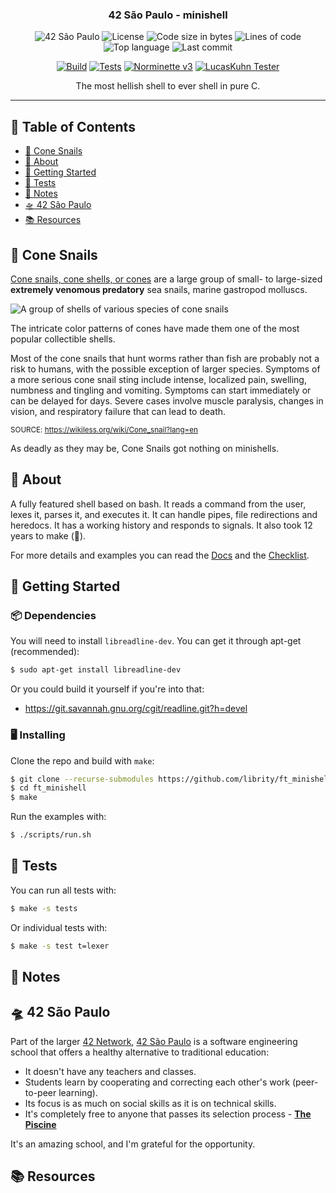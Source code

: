 <h3 align="center">42 São Paulo - minishell</h3>

<div align="center">

![42 São Paulo](https://img.shields.io/badge/42-SP-1E2952)
![License](https://img.shields.io/github/license/librity/ft_minishell?color=yellow)
![Code size in bytes](https://img.shields.io/github/languages/code-size/librity/ft_minishell?color=blue)
![Lines of code](https://img.shields.io/tokei/lines/github/librity/ft_minishell?color=blueviolet)
![Top language](https://img.shields.io/github/languages/top/librity/ft_minishell?color=ff69b4)
![Last commit](https://img.shields.io/github/last-commit/librity/ft_minishell?color=orange)

</div>

<div align="center">

[![Build](https://github.com/librity/ft_minishell/actions/workflows/build.yml/badge.svg)](https://github.com/librity/ft_minishell/actions/workflows/build.yml)
[![Tests](https://github.com/librity/ft_minishell/actions/workflows/tests.yml/badge.svg)](https://github.com/librity/ft_minishell/actions/workflows/tests.yml)
[![Norminette v3](https://github.com/librity/ft_minishell/actions/workflows/norminette_v3.yml/badge.svg)](https://github.com/librity/ft_minishell/actions/workflows/norminette_v3.yml)
[![LucasKuhn Tester](https://github.com/librity/ft_minishell/actions/workflows/LucasKuhn-tester.yml/badge.svg)](https://github.com/librity/ft_minishell/actions/workflows/LucasKuhn-tester.yml)

</div>

<p align="center">  The most hellish shell to ever shell in pure C.
  <br>
</p>

---

## 📜 Table of Contents

- [🐚 Cone Snails](#cone_snails)
- [🧐 About](#about)
- [🏁 Getting Started](#getting_started)
- [🧪 Tests](#tests)
- [📝 Notes](#notes)
- [🛸 42 São Paulo](#ft_sp)
- [📚 Resources](#resources)

## 🐚 Cone Snails <a name = "cone_snails"></a>

[Cone snails, cone shells, or cones](https://wikiless.org/wiki/Cone_snail?lang=en)
are a large group of small- to large-sized
**extremely venomous predatory**
sea snails, marine gastropod molluscs.

![A group of shells of various species of cone snails](https://wikiless.org/media/wikipedia/commons/7/7f/Sto%C5%BCki2.jpg)

The intricate color patterns of cones have made them one of the most popular collectible shells.

Most of the cone snails that hunt worms rather than fish
are probably not a risk to humans, with the possible exception of larger species.
Symptoms of a more serious cone snail sting include intense,
localized pain, swelling, numbness and tingling and vomiting.
Symptoms can start immediately or can be delayed for days.
Severe cases involve muscle paralysis, changes in vision,
and respiratory failure that can lead to death.

<sup>SOURCE: https://wikiless.org/wiki/Cone_snail?lang=en</sup>

As deadly as they may be, Cone Snails got nothing on minishells.

## 🧐 About <a name = "about"></a>

A fully featured shell based on bash.
It reads a command from the user, lexes it, parses it, and executes it.
It can handle pipes, file redirections and heredocs.
It has a working history and responds to signals.
It also took 12 years to make (🤭).

For more details and examples you can read
the [Docs](./docs) and the [Checklist](./docs/checklist.md).

## 🏁 Getting Started <a name = "getting_started"></a>

### 📦 Dependencies

You will need to install `libreadline-dev`.
You can get it through apt-get (recommended):

```bash
$ sudo apt-get install libreadline-dev
```

Or you could build it yourself if you're into that:

- https://git.savannah.gnu.org/cgit/readline.git?h=devel

### 🖥️ Installing

Clone the repo and build with `make`:

```bash
$ git clone --recurse-submodules https://github.com/librity/ft_minishell.git
$ cd ft_minishell
$ make
```

Run the examples with:

```bash
$ ./scripts/run.sh
```

## 🧪 Tests <a name = "tests"></a>

You can run all tests with:

```bash
$ make -s tests
```

Or individual tests with:

```bash
$ make -s test t=lexer
```

## 📝 Notes <a name = "notes"></a>

## 🛸 42 São Paulo <a name = "ft_sp"></a>

Part of the larger [42 Network](https://www.42.fr/42-network/),
[42 São Paulo](https://www.42sp.org.br/) is a software engineering school
that offers a healthy alternative to traditional education:

- It doesn't have any teachers and classes.
- Students learn by cooperating
  and correcting each other's work (peer-to-peer learning).
- Its focus is as much on social skills as it is on technical skills.
- It's completely free to anyone that passes its selection process -
  [**The Piscine**](https://42.fr/en/admissions/42-piscine/)

It's an amazing school, and I'm grateful for the opportunity.

## 📚 Resources <a name = "resources"></a>
